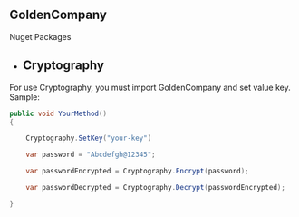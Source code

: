 ##  GoldenCompany

Nuget Packages

- ## Cryptography

For use Cryptography, you must import GoldenCompany and set value key.
Sample:

```csharp
public void YourMethod()
{

    Cryptography.SetKey("your-key")

    var password = "Abcdefgh@12345";

    var passwordEncrypted = Cryptography.Encrypt(password);

    var passwordDecrypted = Cryptography.Decrypt(passwordEncrypted);

}
```